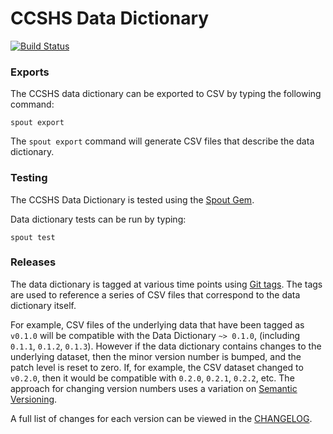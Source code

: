 CCSHS Data Dictionary
=====================

[![Build Status](https://app.travis-ci.com/nsrr/ccshs-data-dictionary.svg?branch=master)](https://app.travis-ci.com/nsrr/ccshs-data-dictionary)

### Exports

The CCSHS data dictionary can be exported to CSV by typing the following command:

```
spout export
```

The `spout export` command will generate CSV files that describe the data
dictionary.


### Testing

The CCSHS Data Dictionary is tested using the [Spout Gem](https://github.com/nsrr/spout).

Data dictionary tests can be run by typing:

```
spout test
```


### Releases

The data dictionary is tagged at various time points using
[Git tags](http://git-scm.com/book/en/Git-Basics-Tagging). The tags are used to
reference a series of CSV files that correspond to the data dictionary itself.

For example, CSV files of the underlying data that have been tagged as `v0.1.0`
will be compatible with the Data Dictionary `~> 0.1.0`,
(including `0.1.1`, `0.1.2`, `0.1.3`). However if the data dictionary contains
changes to the underlying dataset, then the minor version number is bumped, and
the patch level is reset to zero. If, for example, the CSV dataset changed to
`v0.2.0`, then it would be compatible with `0.2.0`, `0.2.1`, `0.2.2`, etc. The
approach for changing version numbers uses a variation on
[Semantic Versioning](http://semver.org).

A full list of changes for each version can be viewed in the
[CHANGELOG](https://github.com/nsrr/ccshs-data-dictionary/blob/master/CHANGELOG.md).

